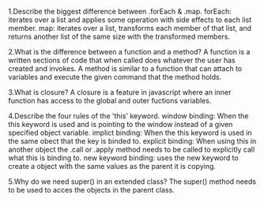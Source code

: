 1.Describe the biggest difference between .forEach & .map.
forEach:  iterates over a list and applies some operation with side effects to each list member.
map: iterates over a list, transforms each member of that list, and returns another list of the same size with the transformed members.

2.What is the difference between a function and a method?
A function is a written sections of code that when called does whatever the user has created and invokes.
A method is similar to a function that can attach to variables and execute the given command that the method holds. 

3.What is closure?
A closure is a feature in javascript where an inner function has access to the global and outer fuctions variables.

4.Describe the four rules of the 'this' keyword.
window binding: When the this keyword is used and is pointing to the window instead of a given specified object variable.
implict binding: When the this keyword is used in the same obect that the key is binded to. 
explicit binding: When using this in another object the .call or .apply method needs to be called to explicitly call what this is binding to.
new keyword binding: uses the new keyword to create a object with the same values as the parent it is copying.

5.Why do we need super() in an extended class?
The super() method needs to be used to acces the objects in the parent class. 